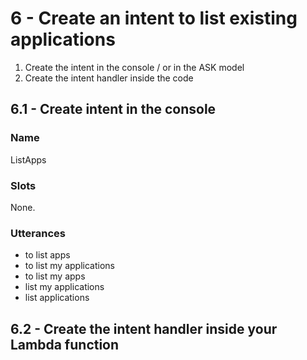 # 6 - Create an intent to list existing applications

1. Create the intent in the console / or in the ASK model
2. Create the intent handler inside the code

## 6.1 - Create intent in the console

### Name

ListApps

### Slots

None.

### Utterances

- to list apps
- to list my applications
- to list my apps
- list my applications
- list applications

## 6.2 - Create the intent handler inside your Lambda function